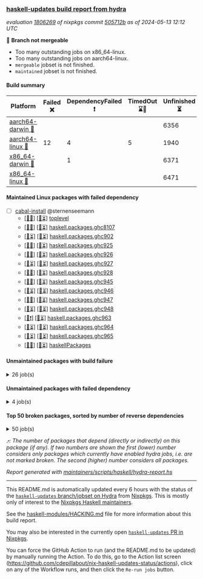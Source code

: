 ### [haskell-updates build report from hydra](https://hydra.nixos.org/jobset/nixpkgs/haskell-updates)
*evaluation [1806269](https://hydra.nixos.org/eval/1806269) of nixpkgs commit [505712b](https://github.com/NixOS/nixpkgs/commits/505712b35b0ed496581be250837e81bd9d205e99) as of 2024-05-13 12:12 UTC*

🔴 **Branch not mergeable**
  * Too many outstanding jobs on x86_64-linux.
  * Too many outstanding jobs on aarch64-linux.
  * `mergeable` jobset is not finished.
  * `maintained` jobset is not finished.

#### Build summary

 | Platform | Failed ❌ | DependencyFailed ❗ | TimedOut ⌛🚫 | Unfinished ⏳ | Success ✅ | 
 | --- | --- | --- | --- | --- | --- | 
 | [aarch64-darwin 🍏](https://hydra.nixos.org/eval/1806269?filter=.aarch64-darwin) |  |  |  | 6356 | 16 | 
 | [aarch64-linux 📱](https://hydra.nixos.org/eval/1806269?filter=.aarch64-linux) | 12 | 4 | 5 | 1940 | 4533 | 
 | [x86_64-darwin 🍎](https://hydra.nixos.org/eval/1806269?filter=.x86_64-darwin) |  | 1 |  | 6371 | 15 | 
 | [x86_64-linux 🐧](https://hydra.nixos.org/eval/1806269?filter=.x86_64-linux) |  |  |  | 6471 | 24 | 
#### Maintained Linux packages with failed dependency
- [ ] [cabal-install](https://hydra.nixos.org/eval/1806269?filter=cabal-install) @sternenseemann
  - [[📱✅]](https://hydra.nixos.org/build/259615500) [[🐧⏳]](https://hydra.nixos.org/build/259624445) [toplevel](https://hydra.nixos.org/eval/1806269?filter=cabal-install)
  - [[📱✅]](https://hydra.nixos.org/build/259624866) [[🐧⏳]](https://hydra.nixos.org/build/259626697) [haskell.packages.ghc8107](https://hydra.nixos.org/eval/1806269?filter=haskell.packages.ghc8107.cabal-install)
  - [[📱⏳]](https://hydra.nixos.org/build/259601429) [[🐧⏳]](https://hydra.nixos.org/build/259602548) [haskell.packages.ghc902](https://hydra.nixos.org/eval/1806269?filter=haskell.packages.ghc902.cabal-install)
  - [[📱✅]](https://hydra.nixos.org/build/259622096) [[🐧⏳]](https://hydra.nixos.org/build/259625231) [haskell.packages.ghc925](https://hydra.nixos.org/eval/1806269?filter=haskell.packages.ghc925.cabal-install)
  - [[📱✅]](https://hydra.nixos.org/build/259626098) [[🐧⏳]](https://hydra.nixos.org/build/259606584) [haskell.packages.ghc926](https://hydra.nixos.org/eval/1806269?filter=haskell.packages.ghc926.cabal-install)
  - [[📱⏳]](https://hydra.nixos.org/build/259603241) [[🐧⏳]](https://hydra.nixos.org/build/259615647) [haskell.packages.ghc927](https://hydra.nixos.org/eval/1806269?filter=haskell.packages.ghc927.cabal-install)
  - [[📱✅]](https://hydra.nixos.org/build/259626583) [[🐧⏳]](https://hydra.nixos.org/build/259623359) [haskell.packages.ghc928](https://hydra.nixos.org/eval/1806269?filter=haskell.packages.ghc928.cabal-install)
  - [[📱✅]](https://hydra.nixos.org/build/259623603) [[🐧⏳]](https://hydra.nixos.org/build/259609870) [haskell.packages.ghc945](https://hydra.nixos.org/eval/1806269?filter=haskell.packages.ghc945.cabal-install)
  - [[📱⏳]](https://hydra.nixos.org/build/259625837) [[🐧⏳]](https://hydra.nixos.org/build/259623000) [haskell.packages.ghc946](https://hydra.nixos.org/eval/1806269?filter=haskell.packages.ghc946.cabal-install)
  - [[📱✅]](https://hydra.nixos.org/build/259610929) [[🐧⏳]](https://hydra.nixos.org/build/259622813) [haskell.packages.ghc947](https://hydra.nixos.org/eval/1806269?filter=haskell.packages.ghc947.cabal-install)
  - [[📱⏳]](https://hydra.nixos.org/build/259622162) [[🐧⏳]](https://hydra.nixos.org/build/259615543) [haskell.packages.ghc948](https://hydra.nixos.org/eval/1806269?filter=haskell.packages.ghc948.cabal-install)
  - [[📱❗]](https://hydra.nixos.org/build/259609589) [[🐧⏳]](https://hydra.nixos.org/build/259621651) [haskell.packages.ghc963](https://hydra.nixos.org/eval/1806269?filter=haskell.packages.ghc963.cabal-install)
  - [[📱⏳]](https://hydra.nixos.org/build/259602905) [[🐧⏳]](https://hydra.nixos.org/build/259626286) [haskell.packages.ghc964](https://hydra.nixos.org/eval/1806269?filter=haskell.packages.ghc964.cabal-install)
  - [[📱⏳]](https://hydra.nixos.org/build/259608030) [[🐧⏳]](https://hydra.nixos.org/build/259616104) [haskell.packages.ghc965](https://hydra.nixos.org/eval/1806269?filter=haskell.packages.ghc965.cabal-install)
  - [[📱✅]](https://hydra.nixos.org/build/259611455) [[🐧⏳]](https://hydra.nixos.org/build/259605028) [haskellPackages](https://hydra.nixos.org/eval/1806269?filter=haskellPackages.cabal-install)
#### Unmaintained packages with build failure
<details><summary>26 job(s) </summary>

- [ ] [ghc-lib-parser](https://hydra.nixos.org/eval/1806269?filter=ghc-lib-parser)  ⤴️ 19 | 67
  - [[🍏⏳]](https://hydra.nixos.org/build/259625752) [[📱⏳]](https://hydra.nixos.org/build/259603430) [[🍎⏳]](https://hydra.nixos.org/build/259614200) [[🐧⏳]](https://hydra.nixos.org/build/259620650) [haskell.packages.ghc8107](https://hydra.nixos.org/eval/1806269?filter=haskell.packages.ghc8107.ghc-lib-parser)
  - [[🍏⏳]](https://hydra.nixos.org/build/259622460) [[📱❌]](https://hydra.nixos.org/build/259622902) [[🍎⏳]](https://hydra.nixos.org/build/259612987) [[🐧⏳]](https://hydra.nixos.org/build/259620290) [haskell.packages.ghc902](https://hydra.nixos.org/eval/1806269?filter=haskell.packages.ghc902.ghc-lib-parser)
  - [[🍏⏳]](https://hydra.nixos.org/build/259601695) [[📱✅]](https://hydra.nixos.org/build/259623261) [[🍎⏳]](https://hydra.nixos.org/build/259611567) [[🐧⏳]](https://hydra.nixos.org/build/259615808) [haskell.packages.ghc925](https://hydra.nixos.org/eval/1806269?filter=haskell.packages.ghc925.ghc-lib-parser)
  - [[🍏⏳]](https://hydra.nixos.org/build/259610994) [[📱✅]](https://hydra.nixos.org/build/259621001) [[🍎⏳]](https://hydra.nixos.org/build/259606779) [[🐧⏳]](https://hydra.nixos.org/build/259608129) [haskell.packages.ghc926](https://hydra.nixos.org/eval/1806269?filter=haskell.packages.ghc926.ghc-lib-parser)
  - [[🍏⏳]](https://hydra.nixos.org/build/259616861) [[📱✅]](https://hydra.nixos.org/build/259602004) [[🍎⏳]](https://hydra.nixos.org/build/259614391) [[🐧⏳]](https://hydra.nixos.org/build/259612463) [haskell.packages.ghc927](https://hydra.nixos.org/eval/1806269?filter=haskell.packages.ghc927.ghc-lib-parser)
  - [[🍏✅]](https://hydra.nixos.org/build/259625240) [[📱✅]](https://hydra.nixos.org/build/259612814) [[🍎⏳]](https://hydra.nixos.org/build/259617483) [[🐧✅]](https://hydra.nixos.org/build/259626744) [haskell.packages.ghc928](https://hydra.nixos.org/eval/1806269?filter=haskell.packages.ghc928.ghc-lib-parser)
  - [[🍏⏳]](https://hydra.nixos.org/build/259604041) [[📱✅]](https://hydra.nixos.org/build/259601799) [[🍎⏳]](https://hydra.nixos.org/build/259622443) [[🐧⏳]](https://hydra.nixos.org/build/259622410) [haskell.packages.ghc945](https://hydra.nixos.org/eval/1806269?filter=haskell.packages.ghc945.ghc-lib-parser)
  - [[🍏⏳]](https://hydra.nixos.org/build/259614902) [[📱✅]](https://hydra.nixos.org/build/259607493) [[🍎⏳]](https://hydra.nixos.org/build/259622160) [[🐧⏳]](https://hydra.nixos.org/build/259606740) [haskell.packages.ghc946](https://hydra.nixos.org/eval/1806269?filter=haskell.packages.ghc946.ghc-lib-parser)
  - [[🍏⏳]](https://hydra.nixos.org/build/259611093) [[📱✅]](https://hydra.nixos.org/build/259608223) [[🍎⏳]](https://hydra.nixos.org/build/259611707) [[🐧⏳]](https://hydra.nixos.org/build/259604923) [haskell.packages.ghc947](https://hydra.nixos.org/eval/1806269?filter=haskell.packages.ghc947.ghc-lib-parser)
  - [[🍏⏳]](https://hydra.nixos.org/build/259620800) [[📱⏳]](https://hydra.nixos.org/build/259613053) [[🍎⏳]](https://hydra.nixos.org/build/259609368) [[🐧✅]](https://hydra.nixos.org/build/259625293) [haskell.packages.ghc948](https://hydra.nixos.org/eval/1806269?filter=haskell.packages.ghc948.ghc-lib-parser)
  - [[🍏⏳]](https://hydra.nixos.org/build/259605752) [[📱✅]](https://hydra.nixos.org/build/259611897) [[🍎⏳]](https://hydra.nixos.org/build/259607191) [[🐧⏳]](https://hydra.nixos.org/build/259600929) [haskell.packages.ghc963](https://hydra.nixos.org/eval/1806269?filter=haskell.packages.ghc963.ghc-lib-parser)
  - [[🍏⏳]](https://hydra.nixos.org/build/259616252) [[📱⏳]](https://hydra.nixos.org/build/259611881) [[🍎⏳]](https://hydra.nixos.org/build/259602653) [[🐧⏳]](https://hydra.nixos.org/build/259615096) [haskell.packages.ghc964](https://hydra.nixos.org/eval/1806269?filter=haskell.packages.ghc964.ghc-lib-parser)
  - [[🍏⏳]](https://hydra.nixos.org/build/259611783) [[📱✅]](https://hydra.nixos.org/build/259613165) [[🍎⏳]](https://hydra.nixos.org/build/259604443) [[🐧⏳]](https://hydra.nixos.org/build/259627175) [haskell.packages.ghc965](https://hydra.nixos.org/eval/1806269?filter=haskell.packages.ghc965.ghc-lib-parser)
  - [[🍏⏳]](https://hydra.nixos.org/build/259622033) [[📱⏳]](https://hydra.nixos.org/build/259610516) [[🍎⏳]](https://hydra.nixos.org/build/259622986) [[🐧⏳]](https://hydra.nixos.org/build/259603713) [haskellPackages](https://hydra.nixos.org/eval/1806269?filter=haskellPackages.ghc-lib-parser)
- [ ] [[🍏⏳]](https://hydra.nixos.org/build/259606120) [[📱❌]](https://hydra.nixos.org/build/259604673) [[🍎⏳]](https://hydra.nixos.org/build/259600800) [[🐧⏳]](https://hydra.nixos.org/build/259624456) [haskellPackages.prodapi](https://hydra.nixos.org/eval/1806269?filter=haskellPackages.prodapi)  ⤴️ 2 | 2
- [ ] [[🍏⏳]](https://hydra.nixos.org/build/259611909) [[📱❌]](https://hydra.nixos.org/build/259627454) [[🍎⏳]](https://hydra.nixos.org/build/259616150) [[🐧⏳]](https://hydra.nixos.org/build/259627186) [haskellPackages.errata](https://hydra.nixos.org/eval/1806269?filter=haskellPackages.errata)  ⤴️ 1 | 3
- [ ] [[🍏⏳]](https://hydra.nixos.org/build/259611908) [[📱❌]](https://hydra.nixos.org/build/259611980) [[🍎⏳]](https://hydra.nixos.org/build/259620193) [[🐧⏳]](https://hydra.nixos.org/build/259611721) [haskellPackages.nlopt-haskell](https://hydra.nixos.org/eval/1806269?filter=haskellPackages.nlopt-haskell)  ⤴️ 1 | 1
- [ ] [[🍏⏳]](https://hydra.nixos.org/build/259605923) [[📱❌]](https://hydra.nixos.org/build/259622384) [[🍎⏳]](https://hydra.nixos.org/build/259617028) [[🐧⏳]](https://hydra.nixos.org/build/259619173) [haskellPackages.freetype2](https://hydra.nixos.org/eval/1806269?filter=haskellPackages.freetype2)  ⤴️ 0 | 12
- [ ] [[🍏⏳]](https://hydra.nixos.org/build/259607706) [[📱❌]](https://hydra.nixos.org/build/259607254) [[🍎⏳]](https://hydra.nixos.org/build/259608461) [[🐧⏳]](https://hydra.nixos.org/build/259608106) [haskellPackages.HsASA](https://hydra.nixos.org/eval/1806269?filter=haskellPackages.HsASA) 
- [ ] [[🍏⏳]](https://hydra.nixos.org/build/259609941) [[📱❌]](https://hydra.nixos.org/build/259626665) [[🍎⏳]](https://hydra.nixos.org/build/259612883) [[🐧⏳]](https://hydra.nixos.org/build/259604911) [haskellPackages.acme-not-a-joke](https://hydra.nixos.org/eval/1806269?filter=haskellPackages.acme-not-a-joke) 
- [ ] [[🍏⏳]](https://hydra.nixos.org/build/259611848) [[📱❌]](https://hydra.nixos.org/build/259616944) [[🍎⏳]](https://hydra.nixos.org/build/259611574) [[🐧⏳]](https://hydra.nixos.org/build/259607598) [haskellPackages.changelog-d](https://hydra.nixos.org/eval/1806269?filter=haskellPackages.changelog-d) 
- [ ] [[🍏⏳]](https://hydra.nixos.org/build/259606881) [[📱❌]](https://hydra.nixos.org/build/259625232) [[🍎⏳]](https://hydra.nixos.org/build/259611057) [[🐧⏳]](https://hydra.nixos.org/build/259604220) [haskellPackages.cornelis](https://hydra.nixos.org/eval/1806269?filter=haskellPackages.cornelis) 
- [ ] [[🍏⏳]](https://hydra.nixos.org/build/259615314) [[📱❌]](https://hydra.nixos.org/build/259623508) [[🍎⏳]](https://hydra.nixos.org/build/259625984) [[🐧⏳]](https://hydra.nixos.org/build/259625302) [haskellPackages.diohsc](https://hydra.nixos.org/eval/1806269?filter=haskellPackages.diohsc) 
- [ ] [[🍏⏳]](https://hydra.nixos.org/build/259603141) [[📱❌]](https://hydra.nixos.org/build/259627711) [[🍎⏳]](https://hydra.nixos.org/build/259613011) [[🐧⏳]](https://hydra.nixos.org/build/259602432) [haskellPackages.opaleye-textsearch](https://hydra.nixos.org/eval/1806269?filter=haskellPackages.opaleye-textsearch) 
- [ ] [[📱❌]](https://hydra.nixos.org/build/259613580) [[🐧⏳]](https://hydra.nixos.org/build/259604364) [haskellPackages.tasty-papi](https://hydra.nixos.org/eval/1806269?filter=haskellPackages.tasty-papi) 
</details>

#### Unmaintained packages with failed dependency
<details><summary>4 job(s) </summary>

- [ ] [[🍏⏳]](https://hydra.nixos.org/build/259606376) [[📱❗]](https://hydra.nixos.org/build/259616569) [[🍎⏳]](https://hydra.nixos.org/build/259615342) [[🐧⏳]](https://hydra.nixos.org/build/259617845) [haskellPackages.looksee](https://hydra.nixos.org/eval/1806269?filter=haskellPackages.looksee)  ⤴️ 0 | 1
- [ ] [[🍏⏳]](https://hydra.nixos.org/build/259621151) [[📱⏳]](https://hydra.nixos.org/build/259602685) [[🍎❗]](https://hydra.nixos.org/build/259622879) [[🐧⏳]](https://hydra.nixos.org/build/259606765) [haskellPackages.foma](https://hydra.nixos.org/eval/1806269?filter=haskellPackages.foma) 
- [ ] [[🍏⏳]](https://hydra.nixos.org/build/259600708) [[📱❗]](https://hydra.nixos.org/build/259623487) [[🍎⏳]](https://hydra.nixos.org/build/259622800) [[🐧⏳]](https://hydra.nixos.org/build/259626134) [haskellPackages.hmatrix-nlopt](https://hydra.nixos.org/eval/1806269?filter=haskellPackages.hmatrix-nlopt) 
- [ ] [[🍏⏳]](https://hydra.nixos.org/build/259621872) [[📱❗]](https://hydra.nixos.org/build/259618990) [[🍎⏳]](https://hydra.nixos.org/build/259627474) [[🐧⏳]](https://hydra.nixos.org/build/259624375) [haskellPackages.microdns](https://hydra.nixos.org/eval/1806269?filter=haskellPackages.microdns) 
</details>

#### Top 50 broken packages, sorted by number of reverse dependencies
<details><summary>50 job(s) </summary>

[gogol-core](https://packdeps.haskellers.com/reverse/gogol-core) ⤴️ 184  
[haskell98](https://packdeps.haskellers.com/reverse/haskell98) ⤴️ 152  
[failure](https://packdeps.haskellers.com/reverse/failure) ⤴️ 72  
[connection](https://packdeps.haskellers.com/reverse/connection) ⤴️ 56  
[enumerator](https://packdeps.haskellers.com/reverse/enumerator) ⤴️ 56  
[util](https://packdeps.haskellers.com/reverse/util) ⤴️ 49  
[derive](https://packdeps.haskellers.com/reverse/derive) ⤴️ 48  
[system-fileio](https://packdeps.haskellers.com/reverse/system-fileio) ⤴️ 45  
[web-routes](https://packdeps.haskellers.com/reverse/web-routes) ⤴️ 43  
[accelerate](https://packdeps.haskellers.com/reverse/accelerate) ⤴️ 42  
[syb-with-class](https://packdeps.haskellers.com/reverse/syb-with-class) ⤴️ 42  
[MonadCatchIO-transformers](https://packdeps.haskellers.com/reverse/MonadCatchIO-transformers) ⤴️ 41  
[TypeCompose](https://packdeps.haskellers.com/reverse/TypeCompose) ⤴️ 41  
[singletons-base](https://packdeps.haskellers.com/reverse/singletons-base) ⤴️ 41  
[crypto-random](https://packdeps.haskellers.com/reverse/crypto-random) ⤴️ 37  
[PrimitiveArray](https://packdeps.haskellers.com/reverse/PrimitiveArray) ⤴️ 35  
[rank1dynamic](https://packdeps.haskellers.com/reverse/rank1dynamic) ⤴️ 33  
[dual](https://packdeps.haskellers.com/reverse/dual) ⤴️ 32  
[hsp](https://packdeps.haskellers.com/reverse/hsp) ⤴️ 32  
[distributed-static](https://packdeps.haskellers.com/reverse/distributed-static) ⤴️ 31  
[language-ecmascript](https://packdeps.haskellers.com/reverse/language-ecmascript) ⤴️ 31  
[distributed-process](https://packdeps.haskellers.com/reverse/distributed-process) ⤴️ 30  
[iteratee](https://packdeps.haskellers.com/reverse/iteratee) ⤴️ 29  
[composite-base](https://packdeps.haskellers.com/reverse/composite-base) ⤴️ 28  
[polysemy-time](https://packdeps.haskellers.com/reverse/polysemy-time) ⤴️ 28  
[polysemy-resume](https://packdeps.haskellers.com/reverse/polysemy-resume) ⤴️ 27  
[polysemy-conc](https://packdeps.haskellers.com/reverse/polysemy-conc) ⤴️ 26  
[regexpr](https://packdeps.haskellers.com/reverse/regexpr) ⤴️ 26  
[crypto-numbers](https://packdeps.haskellers.com/reverse/crypto-numbers) ⤴️ 25  
[either-unwrap](https://packdeps.haskellers.com/reverse/either-unwrap) ⤴️ 25  
[HList](https://packdeps.haskellers.com/reverse/HList) ⤴️ 24  
[polysemy-log](https://packdeps.haskellers.com/reverse/polysemy-log) ⤴️ 24  
[web-routes-th](https://packdeps.haskellers.com/reverse/web-routes-th) ⤴️ 24  
[Crypto](https://packdeps.haskellers.com/reverse/Crypto) ⤴️ 22  
[crypto-pubkey](https://packdeps.haskellers.com/reverse/crypto-pubkey) ⤴️ 22  
[haskelldb](https://packdeps.haskellers.com/reverse/haskelldb) ⤴️ 22  
[wxdirect](https://packdeps.haskellers.com/reverse/wxdirect) ⤴️ 22  
[BiobaseTypes](https://packdeps.haskellers.com/reverse/BiobaseTypes) ⤴️ 21  
[alg](https://packdeps.haskellers.com/reverse/alg) ⤴️ 21  
[mmsyn2](https://packdeps.haskellers.com/reverse/mmsyn2) ⤴️ 21  
[userid](https://packdeps.haskellers.com/reverse/userid) ⤴️ 21  
[wxc](https://packdeps.haskellers.com/reverse/wxc) ⤴️ 21  
[biocore](https://packdeps.haskellers.com/reverse/biocore) ⤴️ 20  
[reform](https://packdeps.haskellers.com/reverse/reform) ⤴️ 20  
[wxcore](https://packdeps.haskellers.com/reverse/wxcore) ⤴️ 20  
[attoparsec-enumerator](https://packdeps.haskellers.com/reverse/attoparsec-enumerator) ⤴️ 19  
[bytestring-show](https://packdeps.haskellers.com/reverse/bytestring-show) ⤴️ 19  
[cprng-aes](https://packdeps.haskellers.com/reverse/cprng-aes) ⤴️ 19  
[fay](https://packdeps.haskellers.com/reverse/fay) ⤴️ 19  
[harp](https://packdeps.haskellers.com/reverse/harp) ⤴️ 19  
</details>


*⤴️: The number of packages that depend (directly or indirectly) on this package (if any). If two numbers are shown the first (lower) number considers only packages which currently have enabled hydra jobs, i.e. are not marked broken. The second (higher) number considers all packages.*

*Report generated with [maintainers/scripts/haskell/hydra-report.hs](https://github.com/NixOS/nixpkgs/blob/haskell-updates/maintainers/scripts/haskell/hydra-report.hs)*


----------------------------------------------------------------------

This README.md is automatically updated every 6 hours with the status of the
[`haskell-updates` branch/jobset on Hydra](https://hydra.nixos.org/jobset/nixpkgs/haskell-updates)
from [Nixpkgs](https://github.com/NixOS/nixpkgs).  This is mostly only of
interest to the [Nixpkgs Haskell maintainers](https://github.com/orgs/NixOS/teams/haskell).

See the
[haskell-modules/HACKING.md](https://github.com/NixOS/nixpkgs/blob/haskell-updates/pkgs/development/haskell-modules/HACKING.md)
file for more information about this build report.

You may also be interested in the currently open
[`haskell-updates` PR in Nixpkgs](https://github.com/nixos/nixpkgs/pulls?q=is%3Apr+is%3Aopen+head%3Ahaskell-updates).

You can force the GitHub Action to run (and the README.md to be updated) by
manually running the Action.  To do this, go to the Action list screen
(https://github.com/cdepillabout/nix-haskell-updates-status/actions),
click on any of the Workflow runs, and then click the `Re-run jobs` button.
